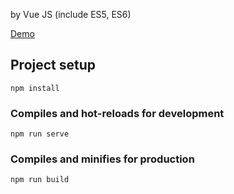 by Vue JS (include ES5, ES6)

[Demo](https://nord18.github.io/task-abz-agency/dist/index.html)


## Project setup
```
npm install
```

### Compiles and hot-reloads for development
```
npm run serve
```

### Compiles and minifies for production
```
npm run build
```
